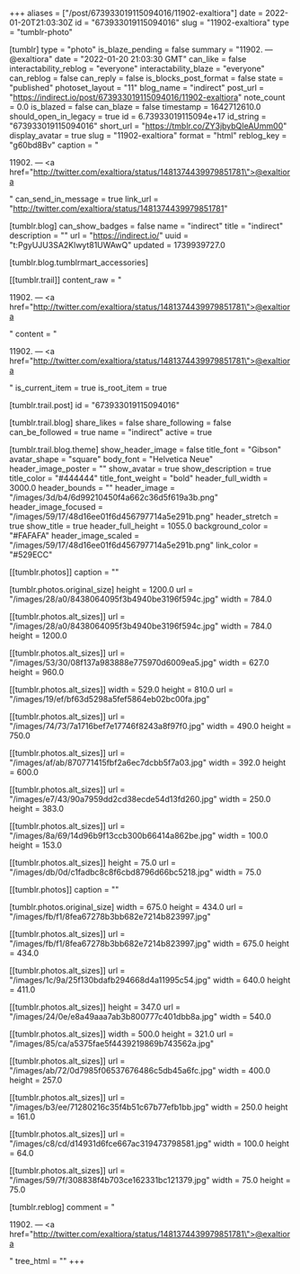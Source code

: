 +++
aliases = ["/post/673933019115094016/11902-exaltiora"]
date = 2022-01-20T21:03:30Z
id = "673933019115094016"
slug = "11902-exaltiora"
type = "tumblr-photo"

[tumblr]
type = "photo"
is_blaze_pending = false
summary = "11902. — @exaltiora"
date = "2022-01-20 21:03:30 GMT"
can_like = false
interactability_reblog = "everyone"
interactability_blaze = "everyone"
can_reblog = false
can_reply = false
is_blocks_post_format = false
state = "published"
photoset_layout = "11"
blog_name = "indirect"
post_url = "https://indirect.io/post/673933019115094016/11902-exaltiora"
note_count = 0.0
is_blazed = false
can_blaze = false
timestamp = 1642712610.0
should_open_in_legacy = true
id = 6.73933019115094e+17
id_string = "673933019115094016"
short_url = "https://tmblr.co/ZY3jbybQIeAUmm00"
display_avatar = true
slug = "11902-exaltiora"
format = "html"
reblog_key = "g60bd8Bv"
caption = "<p>11902. — <a href=\"http://twitter.com/exaltiora/status/1481374439979851781\">@exaltiora</a></p>"
can_send_in_message = true
link_url = "http://twitter.com/exaltiora/status/1481374439979851781"

[tumblr.blog]
can_show_badges = false
name = "indirect"
title = "indirect"
description = ""
url = "https://indirect.io/"
uuid = "t:PgyUJU3SA2Klwyt81UWAwQ"
updated = 1739939727.0

[tumblr.blog.tumblrmart_accessories]

[[tumblr.trail]]
content_raw = "<p>11902. — <a href=\"http://twitter.com/exaltiora/status/1481374439979851781\">@exaltiora</a></p>"
content = "<p>11902. &mdash; <a href=\"http://twitter.com/exaltiora/status/1481374439979851781\">@exaltiora</a></p>"
is_current_item = true
is_root_item = true

[tumblr.trail.post]
id = "673933019115094016"

[tumblr.trail.blog]
share_likes = false
share_following = false
can_be_followed = true
name = "indirect"
active = true

[tumblr.trail.blog.theme]
show_header_image = false
title_font = "Gibson"
avatar_shape = "square"
body_font = "Helvetica Neue"
header_image_poster = ""
show_avatar = true
show_description = true
title_color = "#444444"
title_font_weight = "bold"
header_full_width = 3000.0
header_bounds = ""
header_image = "/images/3d/b4/6d99210450f4a662c36d5f619a3b.png"
header_image_focused = "/images/59/17/48d16ee01f6d456797714a5e291b.png"
header_stretch = true
show_title = true
header_full_height = 1055.0
background_color = "#FAFAFA"
header_image_scaled = "/images/59/17/48d16ee01f6d456797714a5e291b.png"
link_color = "#529ECC"

[[tumblr.photos]]
caption = ""

[tumblr.photos.original_size]
height = 1200.0
url = "/images/28/a0/8438064095f3b4940be3196f594c.jpg"
width = 784.0

[[tumblr.photos.alt_sizes]]
url = "/images/28/a0/8438064095f3b4940be3196f594c.jpg"
width = 784.0
height = 1200.0

[[tumblr.photos.alt_sizes]]
url = "/images/53/30/08f137a983888e775970d6009ea5.jpg"
width = 627.0
height = 960.0

[[tumblr.photos.alt_sizes]]
width = 529.0
height = 810.0
url = "/images/19/ef/bf63d5298a5fef5864eb02bc00fa.jpg"

[[tumblr.photos.alt_sizes]]
url = "/images/74/73/7a1716bef7e17746f8243a8f97f0.jpg"
width = 490.0
height = 750.0

[[tumblr.photos.alt_sizes]]
url = "/images/af/ab/870771415fbf2a6ec7dcbb5f7a03.jpg"
width = 392.0
height = 600.0

[[tumblr.photos.alt_sizes]]
url = "/images/e7/43/90a7959dd2cd38ecde54d13fd260.jpg"
width = 250.0
height = 383.0

[[tumblr.photos.alt_sizes]]
url = "/images/8a/69/14d96b9f13ccb300b66414a862be.jpg"
width = 100.0
height = 153.0

[[tumblr.photos.alt_sizes]]
height = 75.0
url = "/images/db/0d/c1fadbc8c8f6cbd8796d66bc5218.jpg"
width = 75.0

[[tumblr.photos]]
caption = ""

[tumblr.photos.original_size]
width = 675.0
height = 434.0
url = "/images/fb/f1/8fea67278b3bb682e7214b823997.jpg"

[[tumblr.photos.alt_sizes]]
url = "/images/fb/f1/8fea67278b3bb682e7214b823997.jpg"
width = 675.0
height = 434.0

[[tumblr.photos.alt_sizes]]
url = "/images/1c/9a/25f130bdafb294668d4a11995c54.jpg"
width = 640.0
height = 411.0

[[tumblr.photos.alt_sizes]]
height = 347.0
url = "/images/24/0e/e8a49aaa7ab3b800777c401dbb8a.jpg"
width = 540.0

[[tumblr.photos.alt_sizes]]
width = 500.0
height = 321.0
url = "/images/85/ca/a5375fae5f4439219869b743562a.jpg"

[[tumblr.photos.alt_sizes]]
url = "/images/ab/72/0d7985f06537676486c5db45a6fc.jpg"
width = 400.0
height = 257.0

[[tumblr.photos.alt_sizes]]
url = "/images/b3/ee/71280216c35f4b51c67b77efb1bb.jpg"
width = 250.0
height = 161.0

[[tumblr.photos.alt_sizes]]
url = "/images/c8/cd/d14931d6fce667ac319473798581.jpg"
width = 100.0
height = 64.0

[[tumblr.photos.alt_sizes]]
url = "/images/59/7f/308838f4b703ce162331bc121379.jpg"
width = 75.0
height = 75.0

[tumblr.reblog]
comment = "<p>11902. — <a href=\"http://twitter.com/exaltiora/status/1481374439979851781\">@exaltiora</a></p>"
tree_html = ""
+++
